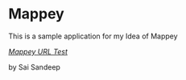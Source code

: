 # Mappey
This is a sample application for my Idea of Mappey

[*Mappey URL Test*](http://crediblewinner.blogspot.in)

by Sai Sandeep